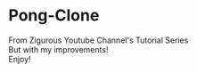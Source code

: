 # Pong-Clone
 From Zigurous Youtube Channel's Tutorial Series   
But with my improvements!  
Enjoy!  
